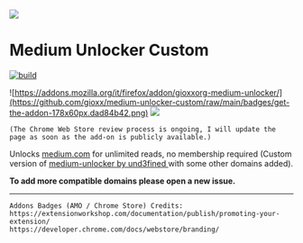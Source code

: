 # ![](https://github.com/gioxx/medium-unlocker-custom/raw/main/public/medium-128.png)

# Medium Unlocker Custom

[![build](https://github.com/gioxx/medium-unlocker-custom/actions/workflows/ci.yml/badge.svg)](https://github.com/gioxx/medium-unlocker-custom/actions/workflows/ci.yml)

![https://addons.mozilla.org/it/firefox/addon/gioxxorg-medium-unlocker/](https://github.com/gioxx/medium-unlocker-custom/raw/main/badges/get-the-addon-178x60px.dad84b42.png) ![](https://github.com/gioxx/medium-unlocker-custom/raw/main/badges/chromestore_UV4C4ybeBTsZt43U4xis.png)

`(The Chrome Web Store review process is ongoing, I will update the page as soon as the add-on is publicly available.)` 

Unlocks [medium.com](https://outgoing.prod.mozaws.net/v1/fdcfc6c153f9138e01c641a3d640928eaf0866b31ff8e847597396d703317c4b/http%3A//medium.com) for unlimited reads, no membership required (Custom version of [medium-unlocker by und3fined ](https://github.com/und3fined/medium-unlocker) with some other domains added).

**To add more compatible domains please open a new issue.**

------

```
Addons Badges (AMO / Chrome Store) Credits:
https://extensionworkshop.com/documentation/publish/promoting-your-extension/
https://developer.chrome.com/docs/webstore/branding/
```
